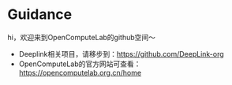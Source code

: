 # Guidance

hi，欢迎来到OpenComputeLab的github空间～ 

* Deeplink相关项目，请移步到：https://github.com/DeepLink-org
* OpenComputeLab的官方网站可查看：https://opencomputelab.org.cn/home
